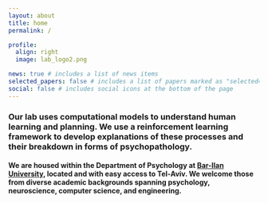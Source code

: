 ```yaml
---
layout: about
title: home
permalink: /

profile:
  align: right
  image: lab_logo2.png

news: true # includes a list of news items
selected_papers: false # includes a list of papers marked as "selected={true}"
social: false # includes social icons at the bottom of the page
---
```


### Our lab uses **computational models** to understand human **learning** and **planning**. We use a reinforcement learning framework to develop explanations of these processes and their breakdown in forms of **psychopathology**.

#### We are housed within the Department of Psychology at [Bar-Ilan University](https://psychology.biu.ac.il/en), located and with easy access to Tel-Aviv. We welcome those from diverse academic backgrounds spanning psychology, neuroscience, computer science, and engineering.
